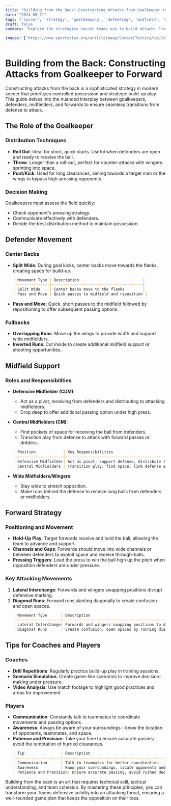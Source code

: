 ```yaml
---
title: "Building from the Back: Constructing Attacks from Goalkeeper to Forward"
date: "2024-05-21"
tags: ['soccer', 'strategy', 'goalkeeping', 'defending', 'midfield', 'coaching', 'attacking', 'team dynamics', 'player development']
draft: false
summary: "Explore the strategies soccer teams use to build attacks from the goalkeeper, through the defenders, and into the forward positions to create goal-scoring opportunities."

images: ['https://www.sportstips.org/articleimage/Soccer/Tactics/building_from_the_back_constructing_attacks_from_goalkeeper_to_forward.webp']
---
```


# Building from the Back: Constructing Attacks from Goalkeeper to Forward

Constructing attacks from the back is a sophisticated strategy in modern soccer that prioritizes controlled possession and strategic build-up play. This guide delves into the nuanced interplay between goalkeepers, defenders, midfielders, and forwards to ensure seamless transitions from defense to attack. 

## The Role of the Goalkeeper

### Distribution Techniques
- **Roll Out**: Ideal for short, quick starts. Useful when defenders are open and ready to receive the ball.
- **Throw**: Longer than a roll-out, perfect for counter-attacks with wingers sprinting into space.
- **Punt/Kick**: Used for long clearances, aiming towards a target man or the wings to bypass high-pressing opponents.

### Decision Making
Goalkeepers must assess the field quickly:
- Check opponent's pressing strategy.
- Communicate effectively with defenders.
- Decide the best distribution method to maintain possession.

## Defender Movement

### Center Backs
- **Split Wide**: During goal kicks, center backs move towards the flanks, creating space for build-up.
    ```markdown
    | Movement Type | Description                            |
    |---------------|----------------------------------------|
    | Split Wide    | Center backs move to the flanks        |
    | Pass and Move | Quick passes to midfield and reposition |
    ```

- **Pass and Move**: Quick, short passes to the midfield followed by repositioning to offer subsequent passing options.

### Fullbacks
- **Overlapping Runs**: Move up the wings to provide width and support wide midfielders.
- **Inverted Runs**: Cut inside to create additional midfield support or shooting opportunities.

## Midfield Support

### Roles and Responsibilities

- **Defensive Midfielder (CDM)**:
    - Act as a pivot, receiving from defenders and distributing to attacking midfielders.
    - Drop deep to offer additional passing option under high press.

- **Central Midfielders (CM)**:
    - Find pockets of space for receiving the ball from defenders.
    - Transition play from defense to attack with forward passes or dribbles.

    ```markdown
    | Position            | Key Responsibilities                                               |
    |---------------------|--------------------------------------------------------------------|
    | Defensive Midfielder| Act as pivot, support defense, distribute to attack                |
    | Central Midfielders | Transition play, find space, link defense and attack               |
    ```

- **Wide Midfielders/Wingers**:
    - Stay wide to stretch opposition.
    - Make runs behind the defense to receive long balls from defenders or midfielders.

## Forward Strategy

### Positioning and Movement

- **Hold-Up Play**: Target forwards receive and hold the ball, allowing the team to advance and support.
- **Channels and Gaps**: Forwards should move into wide channels or between defenders to exploit space and receive through-balls.
- **Pressing Triggers**: Lead the press to win the ball high up the pitch when opposition defenders are under pressure.

### Key Attacking Movements

1. **Lateral Interchange**: Forwards and wingers swapping positions disrupt defensive marking.
2. **Diagonal Runs**: Forward runs slanting diagonally to create confusion and open spaces.
    ```markdown
    | Movement Type      | Description                                                 |
    |--------------------|-------------------------------------------------------------|
    | Lateral Interchange| Forwards and wingers swapping positions to disrupt marking  |
    | Diagonal Runs      | Create confusion, open spaces by running diagonally         |
    ```

## Tips for Coaches and Players

### Coaches

- **Drill Repetitions**: Regularly practice build-up play in training sessions.
- **Scenario Simulation**: Create game-like scenarios to improve decision-making under pressure.
- **Video Analysis**: Use match footage to highlight good practices and areas for improvement.

### Players

- **Communication**: Constantly talk to teammates to coordinate movements and passing options.
- **Awareness**: Always be aware of your surroundings - know the location of opponents, teammates, and space.
- **Patience and Precision**: Take your time to ensure accurate passes; avoid the temptation of hurried clearances.
    ```markdown
    | Tip                | Description                                                  |
    |--------------------|--------------------------------------------------------------|
    | Communication      | Talk to teammates for better coordination                    |
    | Awareness          | Know your surroundings, locate opponents and teammates       |
    | Patience and Precision| Ensure accurate passing, avoid rushed decisions           |
    ```

Building from the back is an art that requires technical skill, tactical understanding, and team cohesion. By mastering these principles, you can transform your Teams defensive solidity into an attacking threat, ensuring a well-rounded game plan that keeps the opposition on their toes.
```